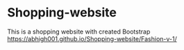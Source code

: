 # Shopping-website
This is a shopping website with created Bootstrap
https://abhigh001.github.io/Shopping-website/Fashion-v-1/
